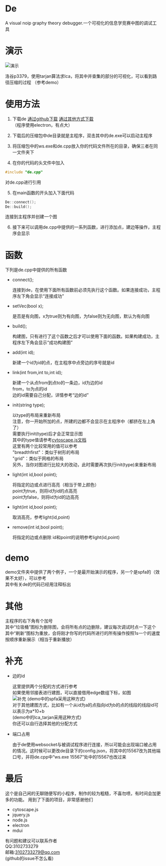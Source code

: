 # De
A visual noip graphy theory debugger.一个可视化的信息学竞赛中图的调试工具

# 演示
![演示](https://www.gcteamo.com/1.gif)

洛谷p3379，使用tarjan算法求lca，将其中并查集的部分的可视化，可以看到路径压缩的过程
（参考demo）

# 使用方法
1. 下载de
[通过github下载](https://github.com/caiwen666/De/releases) 
[通过其他方式下载](https://www.gcteamo.com/de-release-1.0.zip)<br>
（程序使用electron，有点大）

2. 下载后的压缩包中de目录就是主程序，双击其中的de.exe可以启动主程序
3. 将压缩包中的ws.exe和de.cpp放入你的代码文件所在的目录，确保三者在同一文件夹下
4. 在你的代码的头文件中加入
```c
#include "de.cpp" 
```
对de.cpp进行引用

5. 在main函数的开头加入下面代码
```c
De::connect();
De::build();
```
连接到主程序并创建一个图

6. 接下来可以调用de.cpp中提供的一系列函数，进行添加点，建边等操作，主程序会显示

# 函数
下列是de.cpp中提供的所有函数

* connect();

    连接到de，在使用下面所有函数前必须先执行这个函数。如果连接成功，主程序左下角会显示“连接成功”
* setVec(bool x);

	是否是有向图，x为true则为有向图，为false则为无向图，默认为有向图
* build();
	
    构建图，只有进行了这个函数之后才可以使用下面的函数。如果构建成功，主程序左下角会显示“成功构建图”
* add(int id);
	
    新建一个id为id的点，在主程序中点旁边的序号就是id
* link(int from,int to,int id);
	
    新建一个从点from到点to的一条边，id为边的id<br>
	from，to为点的id<br>
	边的id需要自己分配，详情参考“边的id”
* init(string type);
	
    以type的布局来重新布局<br>
	注意，你一开始所加的点，所建的边都不会显示在主程序中（都挤在左上角了）<br>
	需要执行init(type)后才会正常显示图<br>
	其中的type值请参考[cytoscape.js文档](https://js.cytoscape.org/#layouts)<br>
	这里有两个比较常用的值可以参考<br>
	"breadthfirst"：类似于树形的布局<br>
	"grid"：类似于网格的布局<br>
	另外，当你对图进行比较大的改动，此时需要再次执行init(type)来重新布局
* light(int id,bool point);
	
    将指定的边或点进行高亮（相当于带上颜色）<br>
	point为true，则将id为id的点高亮<br>
	point为false，则将id为id的边高亮
* light(int id,bool point);
	
    取消高亮，参考light(id,point)
* remove(int id,bool point);
	
    将指定的边或点删除
	id和point的说明参考light(id,point)

# demo
demo文件夹中提供了两个例子，一个是最开始演示的程序，另一个是spfa的（效果不太好），可以参考<br>
其中有关de的代码已经用注释标出

# 其他
主程序的右下角有个加号<br>
其中“垃圾桶”图标为删除图，会将所有点的边删除，建议每次调试时点一下这个<br>
其中“刷新“图标为重放，会将刚才你写的代码所进行的所有操作按照1s一个的速度按顺序重新展示（相当于重新播放）

# 补充
* 边的id

    这里提供两个分配的方式进行参考<br>
    如果使用邻接表进行建图，可以直接借用edge数组下标，如图<br>
    ![补充](https://www.gcteamo.com/2.png)
    (demo中的spfa采用这种方式)<br>
    对于其他建图方式，比如有一个从id为a的点指向id为b的点的线段的线段id可以表示为a*10+b<br>
    (demo中的lca_tarjan采用这种方式)<br>
    你还可以自行选择其他的分配方式
* 端口占用
    
    由于de使用websocket与被调试程序进行连接，所以可能会出现端口被占用的情况。这时候可以更改de目录下的config.json，将其中的15567改为其他端口号，并将de.cpp中“ws.exe 15567”处中的15567也改过来

# 最后
这个是自己闲的无聊随便写的小程序，制作的较为粗糙，不喜勿喷，有时间会加更多的功能。
用到了下面的项目，非常感谢他们

* cytoscape.js
* jquery.js
* node.js
* electron
* mdui

有问题和建议可以联系作者<br>
QQ:3102733279<br>
邮箱:3102733279@qq.com<br>
(github的issue不怎么看)<br>
